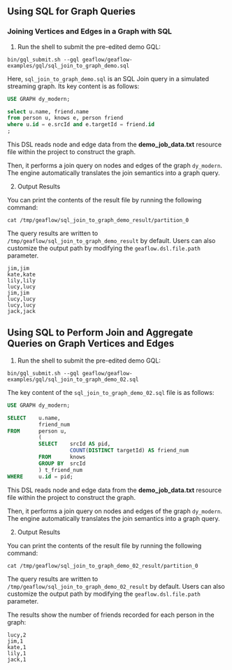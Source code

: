 ## Using SQL for Graph Queries

### Joining Vertices and Edges in a Graph with SQL

1. Run the shell to submit the pre-edited demo GQL:

```shell
bin/gql_submit.sh --gql geaflow/geaflow-examples/gql/sql_join_to_graph_demo.sql
```

Here, `sql_join_to_graph_demo.sql` is an SQL Join query in a simulated streaming graph. Its key content is as follows:

```sql
USE GRAPH dy_modern;

select u.name, friend.name
from person u, knows e, person friend
where u.id = e.srcId and e.targetId = friend.id
;
```

This DSL reads node and edge data from the **demo_job_data.txt** resource file within the project to construct the graph.

Then, it performs a join query on nodes and edges of the graph `dy_modern`. The engine automatically translates the join semantics into a graph query.

2. Output Results

You can print the contents of the result file by running the following command:

```shell
cat /tmp/geaflow/sql_join_to_graph_demo_result/partition_0  
```

The query results are written to `/tmp/geaflow/sql_join_to_graph_demo_result` by default. Users can also customize the output path by modifying the `geaflow.dsl.file.path` parameter.

```
jim,jim
kate,kate
lily,lily
lucy,lucy
jim,jim
lucy,lucy
lucy,lucy
jack,jack
``` 

## Using SQL to Perform Join and Aggregate Queries on Graph Vertices and Edges

1. Run the shell to submit the pre-edited demo GQL:

```shell
bin/gql_submit.sh --gql geaflow/geaflow-examples/gql/sql_join_to_graph_demo_02.sql
```

The key content of the `sql_join_to_graph_demo_02.sql` file is as follows:
```sql
USE GRAPH dy_modern;

SELECT    u.name,
          friend_num
FROM      person u,
          (
          SELECT    srcId AS pid,
                    COUNT(DISTINCT targetId) AS friend_num
          FROM      knows
          GROUP BY  srcId
          ) t_friend_num
WHERE     u.id = pid;
```


This DSL reads node and edge data from the **demo_job_data.txt** resource file within the project to construct the graph.

Then, it performs a join query on nodes and edges of the graph `dy_modern`. The engine automatically translates the join semantics into a graph query.

2. Output Results

You can print the contents of the result file by running the following command:

```shell
cat /tmp/geaflow/sql_join_to_graph_demo_02_result/partition_0  
```

The query results are written to `/tmp/geaflow/sql_join_to_graph_demo_02_result` by default. Users can also customize the output path by modifying the `geaflow.dsl.file.path` parameter.

The results show the number of friends recorded for each person in the graph:

```
lucy,2
jim,1
kate,1
lily,1
jack,1
```